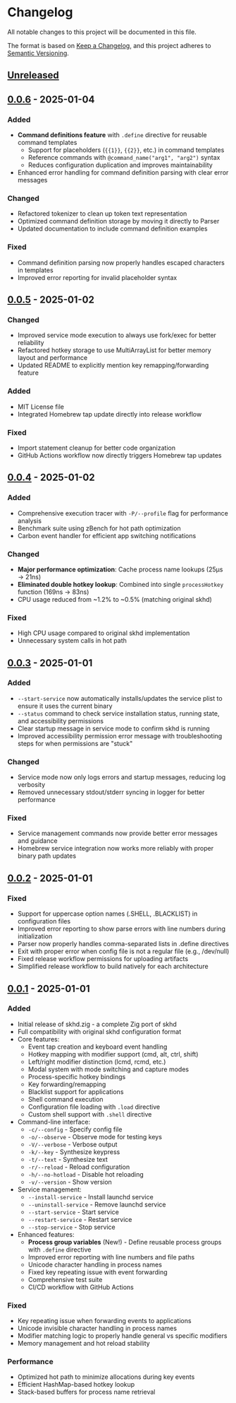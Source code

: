 # Changelog

All notable changes to this project will be documented in this file.

The format is based on [Keep a Changelog](https://keepachangelog.com/en/1.0.0/),
and this project adheres to [Semantic Versioning](https://semver.org/spec/v2.0.0.html).

## [Unreleased]

## [0.0.6] - 2025-01-04

### Added
- **Command definitions feature** with `.define` directive for reusable command templates
  - Support for placeholders (`{{1}}`, `{{2}}`, etc.) in command templates
  - Reference commands with `@command_name("arg1", "arg2")` syntax
  - Reduces configuration duplication and improves maintainability
- Enhanced error handling for command definition parsing with clear error messages

### Changed
- Refactored tokenizer to clean up token text representation
- Optimized command definition storage by moving it directly to Parser
- Updated documentation to include command definition examples

### Fixed
- Command definition parsing now properly handles escaped characters in templates
- Improved error reporting for invalid placeholder syntax

## [0.0.5] - 2025-01-02

### Changed
- Improved service mode execution to always use fork/exec for better reliability
- Refactored hotkey storage to use MultiArrayList for better memory layout and performance
- Updated README to explicitly mention key remapping/forwarding feature

### Added
- MIT License file
- Integrated Homebrew tap update directly into release workflow

### Fixed
- Import statement cleanup for better code organization
- GitHub Actions workflow now directly triggers Homebrew tap updates

## [0.0.4] - 2025-01-02

### Added
- Comprehensive execution tracer with `-P/--profile` flag for performance analysis
- Benchmark suite using zBench for hot path optimization
- Carbon event handler for efficient app switching notifications

### Changed
- **Major performance optimization**: Cache process name lookups (25μs → 21ns)
- **Eliminated double hotkey lookup**: Combined into single `processHotkey` function (169ns → 83ns)
- CPU usage reduced from ~1.2% to ~0.5% (matching original skhd)

### Fixed
- High CPU usage compared to original skhd implementation
- Unnecessary system calls in hot path

## [0.0.3] - 2025-01-01

### Added
- `--start-service` now automatically installs/updates the service plist to ensure it uses the current binary
- `--status` command to check service installation status, running state, and accessibility permissions
- Clear startup message in service mode to confirm skhd is running
- Improved accessibility permission error message with troubleshooting steps for when permissions are "stuck"

### Changed
- Service mode now only logs errors and startup messages, reducing log verbosity
- Removed unnecessary stdout/stderr syncing in logger for better performance

### Fixed
- Service management commands now provide better error messages and guidance
- Homebrew service integration now works more reliably with proper binary path updates

## [0.0.2] - 2025-01-01

### Fixed
- Support for uppercase option names (.SHELL, .BLACKLIST) in configuration files
- Improved error reporting to show parse errors with line numbers during initialization
- Parser now properly handles comma-separated lists in .define directives
- Exit with proper error when config file is not a regular file (e.g., /dev/null)
- Fixed release workflow permissions for uploading artifacts
- Simplified release workflow to build natively for each architecture

## [0.0.1] - 2025-01-01

### Added
- Initial release of skhd.zig - a complete Zig port of skhd
- Full compatibility with original skhd configuration format
- Core features:
  - Event tap creation and keyboard event handling
  - Hotkey mapping with modifier support (cmd, alt, ctrl, shift)
  - Left/right modifier distinction (lcmd, rcmd, etc.)
  - Modal system with mode switching and capture modes
  - Process-specific hotkey bindings
  - Key forwarding/remapping
  - Blacklist support for applications
  - Shell command execution
  - Configuration file loading with `.load` directive
  - Custom shell support with `.shell` directive
- Command-line interface:
  - `-c/--config` - Specify config file
  - `-o/--observe` - Observe mode for testing keys
  - `-V/--verbose` - Verbose output
  - `-k/--key` - Synthesize keypress
  - `-t/--text` - Synthesize text
  - `-r/--reload` - Reload configuration
  - `-h/--no-hotload` - Disable hot reloading
  - `-v/--version` - Show version
- Service management:
  - `--install-service` - Install launchd service
  - `--uninstall-service` - Remove launchd service
  - `--start-service` - Start service
  - `--restart-service` - Restart service
  - `--stop-service` - Stop service
- Enhanced features:
  - **Process group variables** (New!) - Define reusable process groups with `.define` directive
  - Improved error reporting with line numbers and file paths
  - Unicode character handling in process names
  - Fixed key repeating issue with event forwarding
  - Comprehensive test suite
  - CI/CD workflow with GitHub Actions

### Fixed
- Key repeating issue when forwarding events to applications
- Unicode invisible character handling in process names
- Modifier matching logic to properly handle general vs specific modifiers
- Memory management and hot reload stability

### Performance
- Optimized hot path to minimize allocations during key events
- Efficient HashMap-based hotkey lookup
- Stack-based buffers for process name retrieval

[Unreleased]: https://github.com/jackielii/skhd.zig/compare/v0.0.6...HEAD
[0.0.6]: https://github.com/jackielii/skhd.zig/compare/v0.0.5...v0.0.6
[0.0.5]: https://github.com/jackielii/skhd.zig/compare/v0.0.4...v0.0.5
[0.0.4]: https://github.com/jackielii/skhd.zig/compare/v0.0.3...v0.0.4
[0.0.3]: https://github.com/jackielii/skhd.zig/compare/v0.0.2...v0.0.3
[0.0.2]: https://github.com/jackielii/skhd.zig/compare/v0.0.1...v0.0.2
[0.0.1]: https://github.com/jackielii/skhd.zig/releases/tag/v0.0.1